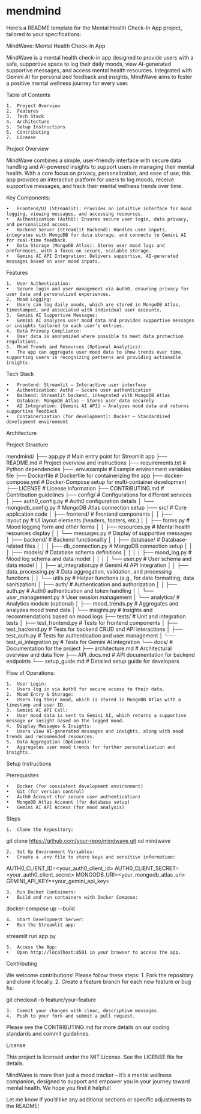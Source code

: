 # mendmind

Here’s a README template for the Mental Health Check-In App project, tailored to your specifications:

MindWave: Mental Health Check-In App

MindWave is a mental health check-in app designed to provide users with a safe, supportive space to log their daily moods, view AI-generated supportive messages, and access mental health resources. Integrated with Gemini AI for personalized feedback and insights, MindWave aims to foster a positive mental wellness journey for every user.



Table of Contents

	1.	Project Overview
	2.	Features
	3.	Tech Stack
	4.	Architecture
	5.	Setup Instructions
	6.	Contributing
	7.	License

Project Overview

MindWave combines a simple, user-friendly interface with secure data handling and AI-powered insights to support users in managing their mental health. With a core focus on privacy, personalization, and ease of use, this app provides an interactive platform for users to log moods, receive supportive messages, and track their mental wellness trends over time.

Key Components:

	•	Frontend/UI (Streamlit): Provides an intuitive interface for mood logging, viewing messages, and accessing resources.
	•	Authentication (Auth0): Ensures secure user login, data privacy, and personalized access.
	•	Backend Server (Streamlit Backend): Handles user inputs, integrates with MongoDB for data storage, and connects to Gemini AI for real-time feedback.
	•	Data Storage (MongoDB Atlas): Stores user mood logs and preferences, with a focus on secure, scalable storage.
	•	Gemini AI API Integration: Delivers supportive, AI-generated messages based on user mood inputs.

Features

	1.	User Authentication:
	•	Secure login and user management via Auth0, ensuring privacy for user data and personalized experiences.
	2.	Mood Logging:
	•	Users can log daily moods, which are stored in MongoDB Atlas, timestamped, and associated with individual user accounts.
	3.	Gemini AI Supportive Messages:
	•	Gemini AI analyzes user mood data and provides supportive messages or insights tailored to each user’s entries.
	4.	Data Privacy Compliance:
	•	User data is anonymized where possible to meet data protection regulations.
	5.	Mood Trends and Resources (Optional Analytics):
	•	The app can aggregate user mood data to show trends over time, supporting users in recognizing patterns and providing actionable insights.

Tech Stack

	•	Frontend: Streamlit – Interactive user interface
	•	Authentication: Auth0 – Secure user authentication
	•	Backend: Streamlit backend, integrated with MongoDB Atlas
	•	Database: MongoDB Atlas – Stores user data securely
	•	AI Integration: [Gemini AI API] – Analyzes mood data and returns supportive feedback
	•	Containerization (for development): Docker – Standardized development environment

Architecture


Project Structure

mendmind/
├── app.py                          # Main entry point for Streamlit app
├── README.md                       # Project overview and instructions
├── requirements.txt                # Python dependencies
├── .env.example                    # Example environment variables file
├── Dockerfile                      # Dockerfile for containerizing the app
├── docker-compose.yml              # Docker-Compose setup for multi-container development
├── LICENSE                         # License information
├── CONTRIBUTING.md                 # Contribution guidelines
├── config/                         # Configurations for different services
│   ├── auth0_config.py             # Auth0 configuration details
│   └── mongodb_config.py           # MongoDB Atlas connection setup
├── src/                            # Core application code
│   ├── frontend/                   # Frontend components
│   │   ├── layout.py               # UI layout elements (headers, footers, etc.)
│   │   ├── forms.py                # Mood logging form and other forms
│   │   ├── resources.py            # Mental health resources display
│   │   └── messages.py             # Display of supportive messages
│   ├── backend/                    # Backend functionality
│   │   ├── database/               # Database-related files
│   │   │   ├── db_connection.py    # MongoDB connection setup
│   │   │   ├── models/             # Database schema definitions
│   │   │   │   ├── mood_log.py     # Mood log schema and data model
│   │   │   │   └── user.py         # User schema and data model
│   │   ├── ai_integration.py       # Gemini AI API integration
│   │   ├── data_processing.py      # Data aggregation, validation, and processing functions
│   │   └── utils.py                # Helper functions (e.g., for date formatting, data sanitization)
│   ├── auth/                       # Authentication and authorization
│   │   ├── auth.py                 # Auth0 authentication and token handling
│   │   └── user_management.py      # User session management
│   └── analytics/                  # Analytics module (optional)
│       ├── mood_trends.py          # Aggregates and analyzes mood trend data
│       └── insights.py             # Insights and recommendations based on mood logs
├── tests/                          # Unit and integration tests
│   ├── test_frontend.py            # Tests for frontend components
│   ├── test_backend.py             # Tests for backend CRUD and API interactions
│   ├── test_auth.py                # Tests for authentication and user management
│   └── test_ai_integration.py      # Tests for Gemini AI integration
└── docs/                           # Documentation for the project
    ├── architecture.md             # Architectural overview and data flow
    ├── API_docs.md                 # API documentation for backend endpoints
    └── setup_guide.md              # Detailed setup guide for developers



Flow of Operations:

	1.	User Login:
	•	Users log in via Auth0 for secure access to their data.
	2.	Mood Entry & Storage:
	•	Users log their mood, which is stored in MongoDB Atlas with a timestamp and user ID.
	3.	Gemini AI API Call:
	•	User mood data is sent to Gemini AI, which returns a supportive message or insight based on the logged mood.
	4.	Display Messages & Insights:
	•	Users view AI-generated messages and insights, along with mood trends and recommended resources.
	5.	Data Aggregation (Optional):
	•	Aggregates user mood trends for further personalization and insights.

Setup Instructions

Prerequisites

	•	Docker (for consistent development environment)
	•	Git (for version control)
	•	Auth0 Account (for secure user authentication)
	•	MongoDB Atlas Account (for database setup)
	•	Gemini AI API Access (for mood analysis)

Steps

	1.	Clone the Repository:

git clone https://github.com/your-repo/mindwave.git
cd mindwave


	2.	Set Up Environment Variables:
	•	Create a .env file to store keys and sensitive information:

AUTH0_CLIENT_ID=<your_auth0_client_id>
AUTH0_CLIENT_SECRET=<your_auth0_client_secret>
MONGODB_URI=<your_mongodb_atlas_uri>
GEMINI_API_KEY=<your_gemini_api_key>


	3.	Run Docker Containers:
	•	Build and run containers with Docker Compose:

docker-compose up --build


	4.	Start Development Server:
	•	Run the Streamlit app:

streamlit run app.py


	5.	Access the App:
	•	Open http://localhost:8501 in your browser to access the app.

Contributing

We welcome contributions! Please follow these steps:
	1.	Fork the repository and clone it locally.
	2.	Create a feature branch for each new feature or bug fix:

git checkout -b feature/your-feature


	3.	Commit your changes with clear, descriptive messages.
	4.	Push to your fork and submit a pull request.

Please see the CONTRIBUTING.md for more details on our coding standards and commit guidelines.

License

This project is licensed under the MIT License. See the LICENSE file for details.

MindWave is more than just a mood tracker – it’s a mental wellness companion, designed to support and empower you in your journey toward mental health. We hope you find it helpful!

Let me know if you’d like any additional sections or specific adjustments to the README!
